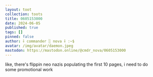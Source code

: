 ```yaml
---
layout: toot
collection: toots
title: 0605153000
date: 2024-06-05
published: true
tags: []
pinned: false
author: ⸸ commander ░ nova ⸸ :~$
avatar: /img/avatar/daemon.jpeg
mastodon: https://mastodon.online/@cmdr_nova/0605153000
---
```


like, there's flippin neo nazis populating the first 10 pages, i need to do some promotional work

